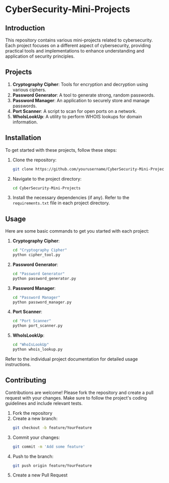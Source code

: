 # CyberSecurity-Mini-Projects
## Introduction
This repository contains various mini-projects related to cybersecurity. Each project focuses on a different aspect of cybersecurity, providing practical tools and implementations to enhance understanding and application of security principles.

## Projects
1. **Cryptography Cipher**: Tools for encryption and decryption using various ciphers.
2. **Password Generator**: A tool to generate strong, random passwords.
3. **Password Manager**: An application to securely store and manage passwords.
4. **Port Scanner**: A script to scan for open ports on a network.
5. **WhoIsLookUp**: A utility to perform WHOIS lookups for domain information.

## Installation
To get started with these projects, follow these steps:

1. Clone the repository:
    ```bash
    git clone https://github.com/yourusername/CyberSecurity-Mini-Projects.git
    ```
2. Navigate to the project directory:
    ```bash
    cd CyberSecurity-Mini-Projects
    ```
3. Install the necessary dependencies (if any). Refer to the `requirements.txt` file in each project directory.

## Usage
Here are some basic commands to get you started with each project:

1. **Cryptography Cipher**:
    ```bash
    cd "Cryptography Cipher"
    python cipher_tool.py
    ```

2. **Password Generator**:
    ```bash
    cd "Password Generator"
    python password_generator.py
    ```

3. **Password Manager**:
    ```bash
    cd "Password Manager"
    python password_manager.py
    ```

4. **Port Scanner**:
    ```bash
    cd "Port Scanner"
    python port_scanner.py
    ```

5. **WhoIsLookUp**:
    ```bash
    cd "WhoIsLookUp"
    python whois_lookup.py
    ```

Refer to the individual project documentation for detailed usage instructions.

## Contributing
Contributions are welcome! Please fork the repository and create a pull request with your changes. Make sure to follow the project's coding guidelines and include relevant tests.

1. Fork the repository
2. Create a new branch:
    ```bash
    git checkout -b feature/YourFeature
    ```
3. Commit your changes:
    ```bash
    git commit -m 'Add some feature'
    ```
4. Push to the branch:
    ```bash
    git push origin feature/YourFeature
    ```
5. Create a new Pull Request
